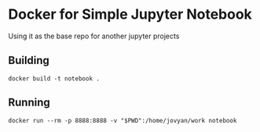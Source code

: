 # Docker for Simple Jupyter Notebook

Using it as the base repo for another jupyter projects

## Building
```
docker build -t notebook .
```

## Running
```
docker run --rm -p 8888:8888 -v "$PWD":/home/jovyan/work notebook
```
